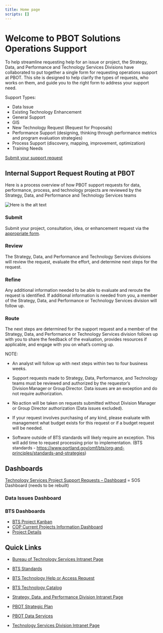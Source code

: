 ```yaml
---
title: Home page
scripts: []
---
```


# Welcome to PBOT Solutions Operations Support

To help streamline requesting help for an issue or project, the Strategy, Data, and Performance and Technology Services Divisions have collaborated to put together a single form for requesting operations support at PBOT. This site is designed to help clarify the types of requests, who works on them, and guide you to the right form to address your support need.

Support Types:

- Data Issue
- Existing Technology Enhancement
- General Support
- GIS
- New Technology Request (Request for Proposals)
- Performance Support (designing, thinking through performance metrics and program evaluation strategies)
- Process Support (discovery, mapping, improvement, optimization)
- Training Needs

[Submit your support request](./requests)

## Internal Support Request Routing at PBOT

Here is a process overview of how PBOT support requests for data, performance, process, and technology projects are reviewed by the Strategy, Data, and Performance and Technology Services teams

![Here is the alt text](/img/timeline.png 'PBOT Solutions Operations Support requet timeline')

### Submit

Submit your project, consultation, idea, or enhancement request via the [appropriate form](./requests).

### Review

The Strategy, Data, and Performance and Technology Services divisions will review the request, evaluate the effort, and determine next steps for the request.

### Refine

Any additional information needed to be able to evaluate and reroute the request is identified. If additional information is needed from you, a member of the Strategy, Data, and Performance or Technology Services division will follow up.

### Route

The next steps are determined for the support request and a member of the Strategy, Data, and Performance or Technology Services division follows up with you to share the feedback of the evaluation, provides resources if applicable, and engage with you on what’s coming up.

NOTE:

- An analyst will follow up with next steps within two to four business weeks.

- Support requests made to Strategy, Data, Performance, and Technology teams must be reviewed and authorized by the requestor’s Division Manager or Group Director. Data issues are an exception and do not require authorization.

- No action will be taken on requests submitted without Division Manager or Group Director authorization (Data issues excluded).

- If your request involves purchasing of any kind, please evaluate with management what budget exists for this request or if a budget request will be needed.

- Software outside of BTS standards will likely require an exception. This will add time to request processing prior to implementation. (BTS standards - https://www.portland.gov/omf/bts/org-and-principles/standards-and-strategies)

## Dashboards

[Technology Services Project Support Requests – Dashboard](https://ronindashboards-us.herokuapp.com/jira/shared/dashboard?boardToken=VTJGc2RHVmtYMTg2d2J5MW0vV3JwRjRiMXJOMHcyQU40d01RQm4vNDBRbllxMGxsZGlZVVhuVUVBZG11NFNhMTdVL0JwMzVkZ0R5Rk5xb2tXa21xMmFNbk1qYWd0dmxjaVlnWUNIUllHODV2RHpPaUdTdHJmNm8zaHZWTklLc3VPTzIwS1hrTDlNMXpKSElvMFRJaXlmZDdYaFJkOU90ZVI2bGdjTGhYSmJvcjZudGoxL29jczZWUy8zd1Vmc0x1T2p2ZlR3Q2E1cEs3VDd2SHI3UjFHR3RMNkxRNHo2cjcrcWFLK3Q3NUFJR0o2bkh0WnNzd2xJYWoxVEE3TFJ5eQ%3D%3D) = SOS Dashboard (needs to be rebuilt)

### Data Issues Dashboard

### BTS Dashboards

- [BTS Project Kanban](https://portland.ppmpro.com/dashboard/uceNOUMTzRGTOJjhlqcI)
- [COP Current Projects Information Dashboard](https://portland.ppmpro.com/dashboard/GyqElKZbvmUKVicAinLR)
- [Project Details](https://portland.ppmpro.com/dashboard/NruspJxYYcfervGzBGcD)

## Quick Links

- [Bureau of Technology Services Intranet Page](https://employees.portland.gov/technology)

- [BTS Standards](https://www.portland.gov/omf/bts/org-and-principles/standards-and-strategies)

- [BTS Technology Help or Access Request](https://portland.service-now.com/sp)

- [BTS Technology Catalog](https://employees.portland.gov/technology/catalog)

- [Strategy, Data, and Performance Division Intranet Page](https://employees.portland.gov/pbot/strategy-data-and-performance)

- [PBOT Strategic Plan](https://employees.portland.gov/pbot/leadership-and-organizational-charts/pbot-strategic-plan)

- [PBOT Data Services](https://employees.portland.gov/pbot/strategy-data-and-performance/data-services)

- [Technology Services Division Intranet Page](https://employees.portland.gov/pbot/technology-resources)
